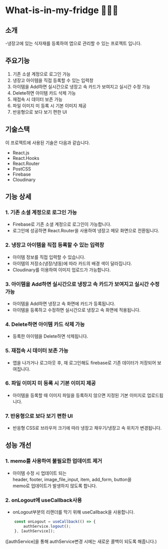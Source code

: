 # What-is-in-my-fridge 🧊🧅🥦

## 소개
-냉장고에 있는 식자재를 등록하여 앱으로 관리할 수 있는 프로젝트 입니다.

## 주요기능
1. 기존 소셜 계정으로 로그인 가능
2. 냉장고 아이템을 직접 등록할 수 있는 입력창
3. 아이템을 Add하면 실시간으로 냉장고 속 카드가 보여지고 실시간 수정 가능
4. Delete하면 아이템 카드 삭제 가능
5. 재접속 시 데이터 보존 가능
6. 파일 이미지 미 등록 시 기본 이미지 제공
7. 반응형으로 보다 보기 편한 UI


## 기술스택
이 프로젝트에 사용된 기술은 다음과 같습니다.
- React.js
- React.Hooks
- React.Router
- PostCSS
- Firebase
- Cloudinary


## 기능 상세
### 1. 기존 소셜 계정으로 로그인 가능
- Firebase로 기존 소셜 계정으로 로그인이 가능합니다.
- 로그인에 성공하면 React.Router을 사용하여 냉장고 메모 화면으로 전환됩니다.

### 2. 냉장고 아이템을 직접 등록할 수 있는 입력창
- 아이템 정보를 직접 입력할 수 있습니다.
- 아이템의 저장소(냉장/냉동)에 따라 카드의 배경 색이 달라집니다.
- Cloudinary를 이용하여 이미지 업로드가 가능합니다.

### 3. 아이템을 Add하면 실시간으로 냉장고 속 카드가 보여지고 실시간 수정 가능
- 아이템을 Add하면 냉장고 속 화면에 카드가 등록됩니다.
- 아이템을 등록하고 수정하면 실시간으로 냉장고 속 화면에 적용됩니다.

### 4. Delete하면 아이템 카드 삭제 가능
- 등록한 아이템을 Delete하면 삭제됩니다.

### 5. 재접속 시 데이터 보존 가능
- 앱을 나가거나 로그아웃 후, 재 로그인해도 firebase로 기존 데이터가 저장되어 보여집니다.

### 6. 파일 이미지 미 등록 시 기본 이미지 제공
- 아이템을 등록할 때 이미지 파일을 등록하지 않으면 지정된 기본 이미지로 업로드됩니다.

### 7. 반응형으로 보다 보기 편한 UI
- 반응형 CSS로 브라우저 크기에 따라 냉장고 채우기/냉장고 속 위치가 변경됩니다.



## 성능 개선
### 1. memo를 사용하여 불필요한 업데이트 제거
- 아이템 수정 시 업데이트 되는   
 header, footer, image_file_input, item, add_form, button을   
 memo로 업데이트가 발생하지 않도록 합니다. 
 
 ### 2. onLogout에 useCallback사용
- onLogout부분의 리랜더를 막기 위해 useCallback을 사용합니다.
```javascript
    const onLogout = useCallback(() => {
        authService.logout();
    }, [authService]);
```
([authService]을 통해 authService변경 시에는 새로운 콜백이 되도록 해줍니다.)
 
